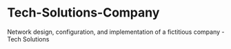 # Tech-Solutions-Company
Network design, configuration, and implementation of a fictitious company - Tech Solutions
